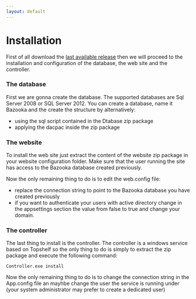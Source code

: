 ```yaml
---
layout: default
---
```


# Installation

First of all download the [last available release](https://github.com/BazookaDeploy/Bazooka/releases) then we will proceed to the installation and configuration of the database, the web  site and the controller.

### The database

First we are gonna create the database. The supported databases are Sql Server 2008 or SQL Server 2012. You can create a database, name it Bazooka and the create the structure by alternatively:

- using the sql script contained in the Dtabase zip package
- applying the dacpac inside the zip package

### The website

To install the web site just extract the content of the website zip package in your website configuration folder. Make sure that the user running the site has access to the Bazooka database created previously.

Now the only remaining thing to do is to edit the web.config  file:

- replace the connection string to point to the Bazooka database you have created previously
- if you want to authenticate your users with active directory  change in the appsettings section the value from false to true and change your domain.

### The controller

The last thing to install is the controller. The controller is a windows service based on Topshelf so the only thing to do is simply to extract the zip package and execute the following command:

    Controller.exe install
	
Now the only remaining thing to do is to change the connection string in the App.config file an mayhbe change the user the service is running under (your system administrator may prefer to create a dedicated user)